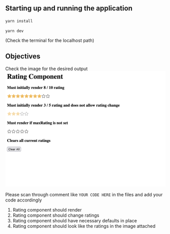 ## Starting up and running the application
`yarn install`

`yarn dev`

(Check the terminal for the localhost path)

## Objectives
Check the image for the desired output
![Alt text](image.png)

Please scan through comment like `YOUR CODE HERE` in the files and add your code accordingly

1. Rating component should render
2. Rating component should change ratings
3. Rating component should have necessary defaults in place
4. Rating component should look like the ratings in the image attached
